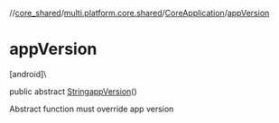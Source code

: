 //[core_shared](../../../index.md)/[multi.platform.core.shared](../index.md)/[CoreApplication](index.md)/[appVersion](app-version.md)

# appVersion

[android]\

public abstract [String](https://docs.oracle.com/javase/8/docs/api/java/lang/String.html)[appVersion](app-version.md)()

Abstract function must override app version
